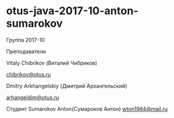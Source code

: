 # otus-java-2017-10-anton-sumarokov
Группа 2017-10

Преподаватели

Vitaly Chibrikov (Виталий Чибриков)

chibrikov@otus.ru

Dmitry Arkhangelskiy (Дмитрий Архангельский)

arhangeldim@otus.ru

Студент
Sumarokov Anton(Сумароков Антон)
wton1984@mail.ru
